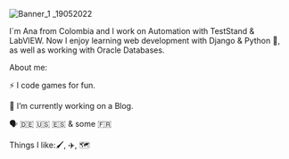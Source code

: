 ![Banner_1 _19052022](https://user-images.githubusercontent.com/81617975/169380981-6aed4abf-bea3-431a-a8f1-6158bd82def6.png)

I´m Ana from Colombia and I work on Automation with TestStand & LabVIEW. Now I enjoy learning web development with Django & Python 🐍, as well as working with Oracle Databases.

About me: 

⚡ I code games for fun.

🔭 I’m currently working on a Blog.

🗣️ :de: 🇺🇸 :es: & some 🇫🇷

Things I like:🖌️, ✈️, :world_map:


<!--
**Anmavel/Anmavel** is a ✨ _special_ ✨ repository because its `README.md` (this file) appears on your GitHub profile.

Here are some ideas to get you started:

- 🔭 I’m currently working on ...
- 🌱 I’m currently learning ...
- 👯 I’m looking to collaborate on ...
- 🤔 I’m looking for help with ...
- 💬 Ask me about ...
- 📫 How to reach me: ...
- 😄 Pronouns: ...
- ⚡ Fun fact: ...
-->

